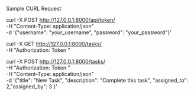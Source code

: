 Sample CURL Request 

curl -X POST http://127.0.0.1:8000/api/token/ \
     -H "Content-Type: application/json" \
     -d '{"username": "your_username", "password": "your_password"}'


curl -X GET http://127.0.0.1:8000/tasks/ \
     -H "Authorization: Token <ur Token>"



curl -X POST http://127.0.0.1:8000/tasks/ \
     -H "Authorization: Token <ur Token>" \
     -H "Content-Type: application/json" \
     -d '{"title": "New Task", "description": "Complete this task", "assigned_to": 2,"assigned_by": 3 }'
